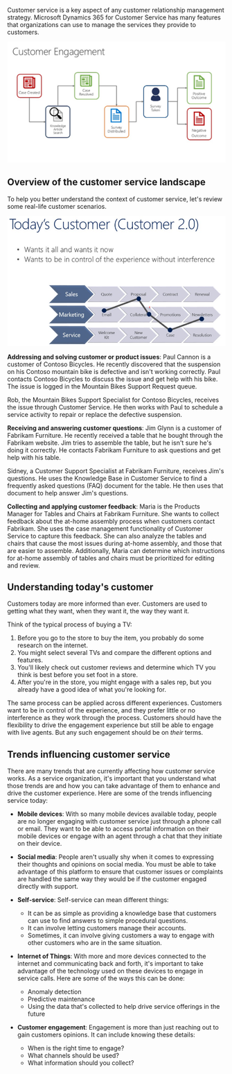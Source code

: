Customer service is a key aspect of any customer relationship management strategy. Microsoft Dynamics 365 for Customer Service has many features that organizations can use to manage the services they provide to customers.

![Customer engagement case flow](../media/customer-engagement.jpg)

## Overview of the customer service landscape

To help you better understand the context of customer service, let's review some real-life customer scenarios.

![Today's customer across sales, service, and marketing](../media/customer-engagement2.png)

**Addressing and solving customer or product issues**: Paul Cannon is a customer of Contoso Bicycles. He recently discovered that the suspension on his Contoso mountain bike is defective and isn't working correctly. Paul contacts Contoso Bicycles to discuss the issue and get help with his bike. The issue is logged in the Mountain Bikes Support Request queue. 

Rob, the Mountain Bikes Support Specialist for Contoso Bicycles, receives the issue through Customer Service. He then works with Paul to schedule a service activity to repair or replace the defective suspension.

**Receiving and answering customer questions**: Jim Glynn is a customer of Fabrikam Furniture. He recently received a table that he bought through the Fabrikam website. Jim tries to assemble the table, but he isn't sure he's doing it correctly. He contacts Fabrikam Furniture to ask questions and get help with his table. 

Sidney, a Customer Support Specialist at Fabrikam Furniture, receives Jim's questions. He uses the Knowledge Base in Customer Service to find a frequently asked questions (FAQ) document for the table. He then uses that document to help answer Jim's questions.

**Collecting and applying customer feedback**: Maria is the Products Manager for Tables and Chairs at Fabrikam Furniture. She wants to collect feedback about the at-home assembly process when customers contact Fabrikam. She uses the case management functionality of Customer Service to capture this feedback. She can also analyze the tables and chairs that cause the most issues during at-home assembly, and those that are easier to assemble. Additionally, Maria can determine which instructions for at-home assembly of tables and chairs must be prioritized for editing and review.

## Understanding today's customer
Customers today are more informed than ever. Customers are used to getting what they want, when they want it, the way they want it. 
 
Think of the typical process of buying a TV:

1. Before you go to the store to buy the item, you probably do some research on the internet.
1. You might select several TVs and compare the different options and features.
1. You'll likely check out customer reviews and determine which TV you think is best before you set foot in a store.
1. After you're in the store, you might engage with a sales rep, but you already have a good idea of what you're looking for.

The same process can be applied across different experiences. Customers want to be in control of the experience, and they prefer little or no interference as they work through the process. Customers should have the flexibility to drive the engagement experience but still be able to engage with live agents. But any such engagement should be on *their* terms.

## Trends influencing customer service
There are many trends that are currently affecting how customer service works. As a service organization, it's important that you understand what those trends are and how you can take advantage of them to enhance and drive the customer experience. Here are some of the trends influencing service today:

- **Mobile devices**: With so many mobile devices available today, people are no longer engaging with customer service just through a phone call or email. They want to be able to access portal information on their mobile devices or engage with an agent through a chat that they initiate on their device. 
- **Social media**: People aren't usually shy when it comes to expressing their thoughts and opinions on social media. You must be able to take advantage of this platform to ensure that customer issues or complaints are handled the same way they would be if the customer engaged directly with support.
- **Self-service**: Self-service can mean different things:

    - It can be as simple as providing a knowledge base that customers can use to find answers to simple procedural questions. 
    - It can involve letting customers manage their accounts.
    - Sometimes, it can involve giving customers a way to engage with other customers who are in the same situation.

- **Internet of Things**: With more and more devices connected to the internet and communicating back and forth, it's important to take advantage of the technology used on these devices to engage in service calls. Here are some of the ways this can be done:

    - Anomaly detection
    - Predictive maintenance
    - Using the data that's collected to help drive service offerings in the future

- **Customer engagement**: Engagement is more than just reaching out to gain customers opinions. It can include knowing these details:

    - When is the right time to engage?
    - What channels should be used?
    - What information should you collect?
